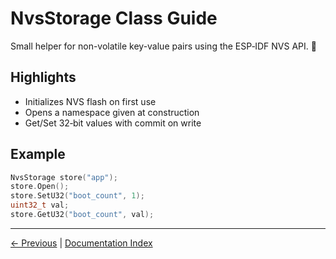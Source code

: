 # NvsStorage Class Guide

Small helper for non-volatile key-value pairs using the ESP‑IDF NVS API. 💾

## Highlights
- Initializes NVS flash on first use
- Opens a namespace given at construction
- Get/Set 32‑bit values with commit on write

## Example
```cpp
NvsStorage store("app");
store.Open();
store.SetU32("boot_count", 1);
uint32_t val;
store.GetU32("boot_count", val);
```

---

[← Previous](RMT.md) | [Documentation Index](index.md)
